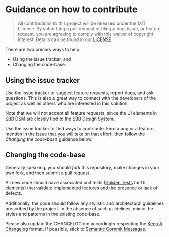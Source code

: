 # Guidance on how to contribute

> All contributions to this project will be released under the MIT License. By submitting a pull request or filing a bug, issue, or feature request, you are agreeing to comply with this waiver of copyright interest.
> Details can be found in our [LICENSE](LICENSE).

There are two primary ways to help:
 - Using the issue tracker, and
 - Changing the code-base.


## Using the issue tracker

Use the issue tracker to suggest feature requests, report bugs, and ask questions. This is also a great way to connect with the developers of the project as well as others who are interested in this solution.

Note that we will not accept all feature requests, since the UI elements in SBB DSM are closely tied to the SBB Design System.

Use the issue tracker to find ways to contribute. Find a bug or a feature, mention in the issue that you will take on that effort, then follow the _Changing the code-base_ guidance below.


## Changing the code-base

Generally speaking, you should *fork* this repository, make changes in your own fork, and then submit a pull request.

All new code should have associated unit tests ([Golden Tests] for UI elements) that validate implemented features and the presence or lack of defects.

Additionally, the code should follow any stylistic and architectural guidelines prescribed by the project. In the absence of such guidelines, mimic the styles and patterns in the existing code-base.

Please also update the CHANGELOG.md accordingly respecting the [Keep A Changelog] format. If possible, stick to [Semantic Commit Messages].


[Golden Tests]: (https://api.flutter.dev/flutter/flutter_test/matchesGoldenFile.html)

[Keep A Changelog]: (https://keepachangelog.com/en/1.1.0/)

[Semantic Commit Messages]: (https://sparkbox.com/foundry/semantic_commit_messages)